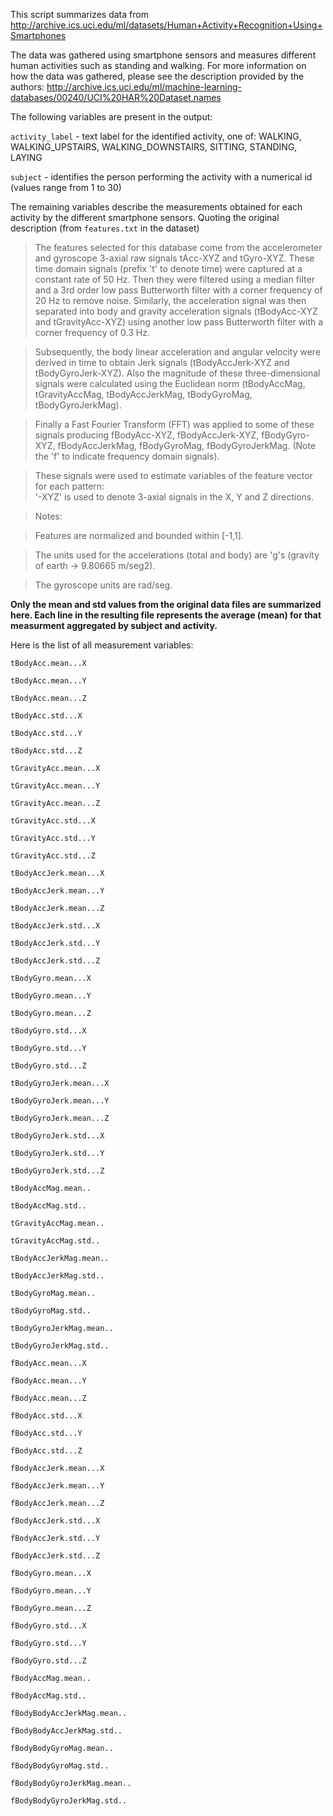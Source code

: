 This  script summarizes data from http://archive.ics.uci.edu/ml/datasets/Human+Activity+Recognition+Using+Smartphones

The data was gathered using smartphone sensors and measures different human activities such as standing and walking. 
For more information on how the data was gathered, please see the description provided by the authors: http://archive.ics.uci.edu/ml/machine-learning-databases/00240/UCI%20HAR%20Dataset.names


The following variables are present in the output:

`activity_label` - text label for the identified activity, one of:  WALKING, WALKING_UPSTAIRS, WALKING_DOWNSTAIRS, SITTING, STANDING, LAYING

`subject` - identifies the person performing the activity with a numerical id (values range from 1 to 30)

The remaining variables describe the measurements obtained for each activity by the different smartphone sensors.
Quoting the original description (from `features.txt` in the dataset)
> The features selected for this database come from the accelerometer and gyroscope 3-axial raw signals tAcc-XYZ and tGyro-XYZ. These time domain signals (prefix 't' to denote time) were captured at a constant rate of 50 Hz. Then they were filtered using a median filter and a 3rd order low pass Butterworth filter with a corner frequency of 20 Hz to remove noise. Similarly, the acceleration signal was then separated into body and gravity acceleration signals (tBodyAcc-XYZ and tGravityAcc-XYZ) using another low pass Butterworth filter with a corner frequency of 0.3 Hz. 

> Subsequently, the body linear acceleration and angular velocity were derived in time to obtain Jerk signals (tBodyAccJerk-XYZ and tBodyGyroJerk-XYZ). Also the magnitude of these three-dimensional signals were calculated using the Euclidean norm (tBodyAccMag, tGravityAccMag, tBodyAccJerkMag, tBodyGyroMag, tBodyGyroJerkMag). 

> Finally a Fast Fourier Transform (FFT) was applied to some of these signals producing fBodyAcc-XYZ, fBodyAccJerk-XYZ, fBodyGyro-XYZ, fBodyAccJerkMag, fBodyGyroMag, fBodyGyroJerkMag. (Note the 'f' to indicate frequency domain signals). 

> These signals were used to estimate variables of the feature vector for each pattern:  
> '-XYZ' is used to denote 3-axial signals in the X, Y and Z directions.

> Notes: 

> Features are normalized and bounded within [-1,1].

> The units used for the accelerations (total and body) are 'g's (gravity of earth -> 9.80665 m/seg2).

> The gyroscope units are rad/seg.

**Only the mean and std values from the original data files are summarized here. 
Each line in the resulting file represents the average (mean) for that measurment aggregated by subject and activity.**

Here is the list of  all measurement variables: 

`tBodyAcc.mean...X`

`tBodyAcc.mean...Y`

`tBodyAcc.mean...Z`

`tBodyAcc.std...X`

`tBodyAcc.std...Y`

`tBodyAcc.std...Z`

`tGravityAcc.mean...X`

`tGravityAcc.mean...Y`

`tGravityAcc.mean...Z`

`tGravityAcc.std...X`

`tGravityAcc.std...Y`

`tGravityAcc.std...Z`

`tBodyAccJerk.mean...X`

`tBodyAccJerk.mean...Y`

`tBodyAccJerk.mean...Z`

`tBodyAccJerk.std...X`

`tBodyAccJerk.std...Y`

`tBodyAccJerk.std...Z`

`tBodyGyro.mean...X`

`tBodyGyro.mean...Y`

`tBodyGyro.mean...Z`

`tBodyGyro.std...X`

`tBodyGyro.std...Y`

`tBodyGyro.std...Z`

`tBodyGyroJerk.mean...X`

`tBodyGyroJerk.mean...Y`

`tBodyGyroJerk.mean...Z`

`tBodyGyroJerk.std...X`

`tBodyGyroJerk.std...Y`

`tBodyGyroJerk.std...Z`

`tBodyAccMag.mean..`

`tBodyAccMag.std..`

`tGravityAccMag.mean..`

`tGravityAccMag.std..`

`tBodyAccJerkMag.mean..`

`tBodyAccJerkMag.std..`

`tBodyGyroMag.mean..`

`tBodyGyroMag.std..`

`tBodyGyroJerkMag.mean..`

`tBodyGyroJerkMag.std..`

`fBodyAcc.mean...X`

`fBodyAcc.mean...Y`

`fBodyAcc.mean...Z`

`fBodyAcc.std...X`

`fBodyAcc.std...Y`

`fBodyAcc.std...Z`

`fBodyAccJerk.mean...X`

`fBodyAccJerk.mean...Y`

`fBodyAccJerk.mean...Z`

`fBodyAccJerk.std...X`

`fBodyAccJerk.std...Y`

`fBodyAccJerk.std...Z`

`fBodyGyro.mean...X`

`fBodyGyro.mean...Y`

`fBodyGyro.mean...Z`

`fBodyGyro.std...X`

`fBodyGyro.std...Y`

`fBodyGyro.std...Z`

`fBodyAccMag.mean..`

`fBodyAccMag.std..`

`fBodyBodyAccJerkMag.mean..`

`fBodyBodyAccJerkMag.std..`

`fBodyBodyGyroMag.mean..`

`fBodyBodyGyroMag.std..`

`fBodyBodyGyroJerkMag.mean..`

`fBodyBodyGyroJerkMag.std..`
